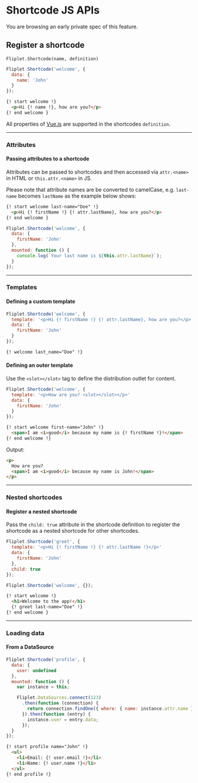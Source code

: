 # Shortcode JS APIs

<p class="warning">You are browsing an early private spec of this feature.</p>

## Register a shortcode

`Fliplet.Shortcode(name, definition)`

```js
Fliplet.Shortcode('welcome', {
  data: {
    name: 'John'
  }
});
```

```html
{! start welcome !}
  <p>Hi {! name !}, how are you?</p>
{! end welcome }
```

All properties of [Vue.js](https://vuejs.org/v2/api/#Options-Data) are supported in the shortcodes `definition`.

---

### Attributes

#### Passing attributes to a shortcode

Attributes can be passed to shortcodes and then accessed via `attr.<name>` in HTML or `this.attr.<name>` in JS.

Please note that attribute names are be converted to camelCase, e.g. `last-name` becomes `lastName` as the example below shows:

```html
{! start welcome last-name="Doe" !}
  <p>Hi {! firstName !} {! attr.lastName}, how are you?</p>
{! end welcome }
```

```js
Fliplet.Shortcode('welcome', {
  data: {
    firstName: 'John'
  },
  mounted: function () {
    console.log(`Your last name is ${this.attr.lastName}`);
  }
});
```

---

### Templates

#### Defining a custom template

```js
Fliplet.Shortcode('welcome', {
  template: '<p>Hi {! firstName !} {! attr.lastName}, how are you?</p>'
  data: {
    firstName: 'John'
  }
});
```

```html
{! welcome last_name="Doe" !}
```

#### Defining an outer template

Use the `<slot></slot>` tag to define the distribution outlet for content.

```js
Fliplet.Shortcode('welcome', {
  template: '<p>How are you? <slot></slot></p>'
  data: {
    firstName: 'John'
  }
});
```

```html
{! start welcome first-name="John" !}
  <span>I am <i>good</i> because my name is {! firstName !}!</span>
{! end welcome !}
```

Output:

```html
<p>
  How are you?
  <span>I am <i>good</i> because my name is John!</span>
</p>
```

---

### Nested shortcodes

#### Register a nested shortcode

Pass the `child: true` attribute in the shortcode definition to register the shortcode as a nested shortcode for other shortcodes.

```js
Fliplet.Shortcode('greet', {
  template: '<p>Hi {! firstName !} {! attr.lastName !}</p>'
  data: {
    firstName: 'John'
  },
  child: true
});

Fliplet.Shortcode('welcome', {});
```

```html
{! start welcome !}
  <h1>Welcome to the app!</h1>
  {! greet last-name="Doe" !}
{! end welcome }
```

---

### Loading data

#### From a DataSource

```js
Fliplet.Shortcode('profile', {
  data: {
    user: undefined
  },
  mounted: function () {
    var instance = this;

    Fliplet.DataSources.connect(123)
      .then(function (connection) {
        return connection.findOne({ where: { name: instance.attr.name } });
      }).then(function (entry) {
        instance.user = entry.data;
      });
  }
});
```

```html
{! start profile name="John" !}
  <ul>
    <li>Email: {! user.email !}</li>
    <li>Name: {! user.name !}</li>
  </ul>
{! end profile !}
```
